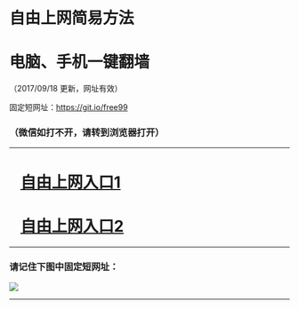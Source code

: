 ﻿# 自由上网简易方法

# 电脑、手机一键翻墙

（2017/09/18 更新，网址有效）

固定短网址：https://git.io/free99

### （微信如打不开，请转到浏览器打开）


***





# &nbsp;&nbsp; <a href="http://ft1281425005.fwq-tz1005.info/fwqtz01.html?t=091800115287 " target="_blank">自由上网入口1</a>
# &nbsp;&nbsp; <a href="http://ft3135726023.fwq-tz1006.info/fwqtz02.html?t=091800118217 " target="_blank">自由上网入口2</a>
***

### 请记住下图中固定短网址：

<img src="https://s3-us-west-2.amazonaws.com/fwq-1001/yjfq-20170905okok.png" /> 


***


